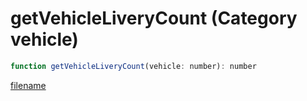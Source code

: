 # getVehicleLiveryCount (Category vehicle)

```js
function getVehicleLiveryCount(vehicle: number): number
```

[filename](getVehicleLiveryCount_m.md ':include')
